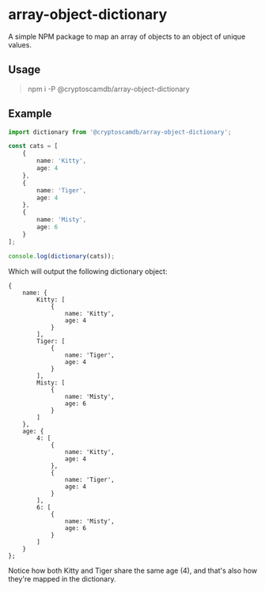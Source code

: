 # array-object-dictionary

A simple NPM package to map an array of objects to an object of unique values.

## Usage

> npm i -P @cryptoscamdb/array-object-dictionary

## Example

```typescript
import dictionary from '@cryptoscamdb/array-object-dictionary';

const cats = [
    {
        name: 'Kitty',
	    age: 4
    },
    {
        name: 'Tiger',
	    age: 4
    },
    {
        name: 'Misty',
	    age: 6
    }
];

console.log(dictionary(cats));
```

Which will output the following dictionary object:

```
{
    name: {
        Kitty: [
            {
                name: 'Kitty',
                age: 4
            }
        ],
        Tiger: [
            {
                name: 'Tiger',
                age: 4
            }
        ],
        Misty: [
            {
                name: 'Misty',
                age: 6
            }
        ]
    },
    age: {
        4: [
            {
                name: 'Kitty',
                age: 4
            },
            {
                name: 'Tiger',
                age: 4
            }
        ],
        6: [
            {
                name: 'Misty',
                age: 6
            }
        ]
    }
};
```

Notice how both Kitty and Tiger share the same age (4), and that's also how they're mapped in the dictionary.
